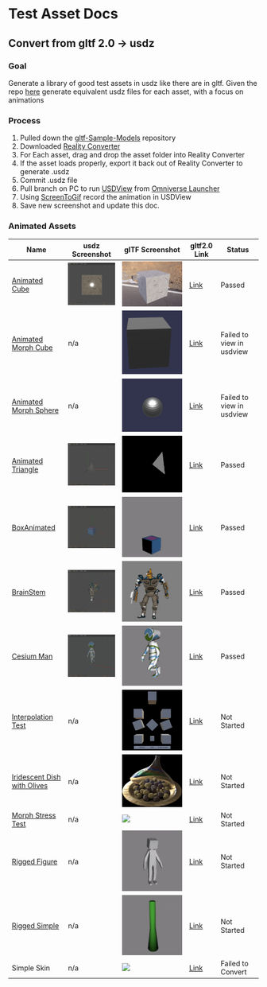 # Test Asset Docs


## Convert from gltf 2.0 -> usdz

### Goal

Generate a library of good test assets in usdz like there are in gltf. Given the repo [here](https://github.com/KhronosGroup/glTF-Sample-Models) generate equivalent usdz files for each asset, with a focus on animations

### Process
1. Pulled down the [gltf-Sample-Models](https://github.com/KhronosGroup/glTF-Sample-Models) repository
2. Downloaded [Reality Converter](https://developer.apple.com/news/?id=01132020a)
3. For Each asset, drag and drop the asset folder into Reality Converter
4. If the asset loads properly, export it back out of Reality Converter to generate .usdz
5. Commit .usdz file
6. Pull branch on PC to run [USDView](https://graphics.pixar.com/usd/release/toolset.html#usdview) from [Omniverse Launcher](https://www.nvidia.com/en-us/omniverse/download/)
7. Using [ScreenToGif](https://www.screentogif.com) record the animation in USDView
8. Save new screenshot and update this doc.


### Animated Assets

| Name                                  | usdz Screenshot                                           |  glTF Screenshot                                  | gltf2.0 Link                                                                              |   Status               | 
|-----------------------                |-----------                                                | ---------                                         |-------------------------------                                                            |---------         |
| [Animated Cube](../AnimatedCube/)                             | ![](../AnimatedCube/screenshot/USDView_AnimatedCube.gif)  | ![](../AnimatedCube/screenshot/screenshot.gif) | [Link](https://github.com/KhronosGroup/glTF-Sample-Models/tree/master/2.0/AnimatedCube)   |  Passed                |
| [Animated Morph Cube](../AnimatedMorphCube/)                  |n/a|![](../AnimatedMorphCube/screenshot/screenshot.gif)| [Link](https://github.com/KhronosGroup/glTF-Sample-Models/tree/master/2.0/AnimatedMorphCube)|  Failed to view in usdview      | 
| [Animated Morph Sphere](../AnimatedMorphSphere/)              |n/a|![](../AnimatedMorphSphere/screenshot/screenshot.gif)| [Link](https://github.com/KhronosGroup/glTF-Sample-Models/tree/master/2.0/AnimatedMorphSphere)|  Failed to view in usdview     | 
| [Animated Triangle](../AnimatedTriangle/)                     |![](../AnimatedTriangle/screenshot/USDView_AnimatedTriangle.gif) |![](../AnimatedTriangle/screenshot/screenshot.gif)| [Link](https://github.com/KhronosGroup/glTF-Sample-Models/tree/master/2.0/AnimatedTriangle)|  Passed      | 
| [BoxAnimated](../BoxAnimated/)                                |![](../BoxAnimated/screenshot/USDView_BoxAnimated.gif)|![](../BoxAnimated/screenshot/screenshot.gif)| [Link](https://github.com/KhronosGroup/glTF-Sample-Models/tree/master/2.0/BoxAnimated)|  Passed      | 
| [BrainStem](../BrainStem/)                                    |![](../BrainStem/screenshot/USDView_BrainStem.gif)|![](../BrainStem/screenshot/screenshot.gif)| [Link](https://github.com/KhronosGroup/glTF-Sample-Models/tree/master/2.0/BrainStem)|  Passed     | 
| [Cesium Man](../CesiumMan/)                                   |![](../CesiumMan/screenshot/USDView_CesiumMan.gif)|![](../CesiumMan/screenshot/screenshot.gif)| [Link](https://github.com/KhronosGroup/glTF-Sample-Models/tree/master/2.0/CesiumMan)|  Passed      | 
| [Interpolation Test](../InterpolationTest/)                   |n/a|![](../InterpolationTest/screenshot/screenshot.gif)| [Link](https://github.com/KhronosGroup/glTF-Sample-Models/tree/master/2.0/InterpolationTest)|  Not Started      | 
| [Iridescent Dish with Olives](../IridescentDishWithOlives/)   |n/a|![](../IridescentDishWithOlives/screenshot/glassCover_animation.gif)| [Link](https://github.com/KhronosGroup/glTF-Sample-Models/tree/master/2.0/IridescentDishWithOlives)|  Not Started      | 
| [Morph Stress Test](../MorphStressTest/)                      |n/a|![](../MorphStressTest/screenshot/screenshot.gif)| [Link](https://github.com/KhronosGroup/glTF-Sample-Models/tree/master/2.0/MorphStressTest)|  Not Started      |
| [Rigged Figure](../RiggedFigure/)                             |n/a|![](../RiggedFigure/screenshot/screenshot.gif)| [Link](https://github.com/KhronosGroup/glTF-Sample-Models/tree/master/2.0/RiggedFigure)|  Not Started      |  
| [Rigged Simple](../RiggedSimple/)                             |n/a|![](../RiggedSimple/screenshot/screenshot.gif)| [Link](https://github.com/KhronosGroup/glTF-Sample-Models/tree/master/2.0/RiggedSimple)|  Not Started      |  
| Simple Skin                                                   |n/a|![](../SimpleSkin/screenshot/screenshot.gif)| [Link](https://github.com/KhronosGroup/glTF-Sample-Models/tree/master/2.0/SimpleSkin)|  Failed to Convert      |  